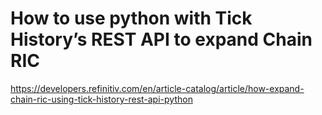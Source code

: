 # How to use python with Tick History’s REST API to expand Chain RIC

https://developers.refinitiv.com/en/article-catalog/article/how-expand-chain-ric-using-tick-history-rest-api-python
